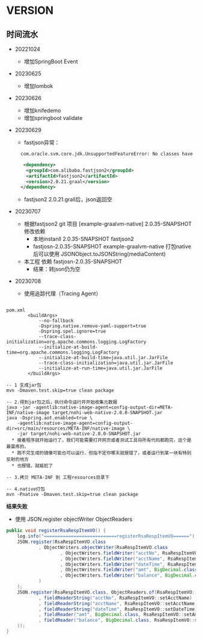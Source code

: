 # VERSION

## 时间流水
* 20221024
  * 增加SpringBoot Event
* 20230625
  * 增加lombok
* 20230626 
  * 增加knifedemo
  * 增加springboot validate
* 20230629
  * fastjson异常： 

  ```xml
    com.oracle.svm.core.jdk.UnsupportedFeatureError: No classes have been predefined during the image build to load from bytecodes at runtime.] with root cause
  
     <dependency>
      <groupId>com.alibaba.fastjson2</groupId>
      <artifactId>fastjson2</artifactId>
      <version>2.0.21.graal</version>
    </dependency>
  ```
  * fastjson2 2.0.21.grall后，json返回空

* 20230707
  * 根据fastjson2 git 项目 [example-graalvm-native] 2.0.35-SNAPSHOT 修改依赖 
    * 本地instanll 2.0.35-SNAPSHOT fastjson2
    * fastjosn-2.0.35-SNAPSHOT example-graalvm-native 打包native后可以使用 JSONObject.toJSONString(mediaContent)
  * 本工程 依赖 fastjosn-2.0.35-SNAPSHOT
    * 结果：转json仍为空

* 20230708
  * 使用追踪代理（Tracing Agent）

```shell

pom.xml 
        <buildArgs>
            --no-fallback
            -Dspring.native.remove-yaml-support=true
            -Dspring.spel.ignore=true
            --trace-class-initialization=org.apache.commons.logging.LogFactory
            --initialize-at-build-time=org.apache.commons.logging.LogFactory
            --initialize-at-build-time=java.util.jar.JarFile
            --trace-class-initialization=java.util.jar.JarFile
            --initialize-at-run-time=java.util.jar.JarFile
        </buildArgs>

-- 1 生成jar包
mvn -Dmaven.test.skip=true clean package

-- 2.得到jar包之后，执行命令运行并开始收集元数据
java -jar -agentlib:native-image-agent=config-output-dir=META-INF/native-image target/nohi-web-native-2.0.0-SNAPSHOT.jar
java -Dspring.aot.enabled=true \
    -agentlib:native-image-agent=config-output-dir=src/main/resources/META-INF/native-image \
    -jar target/nohi-web-native-2.0.0-SNAPSHOT.jar
  * 接着程序就开始运行了，我们可能需要打开网页或者测试工具将所有代码都跑完，这个是最蛋疼的，
  * 跑不完生成的镜像可能也可以运行，但指不定你哪天就报错了，或者运行到某一块有特别反射的地方
  * 也报错，就尴尬了

-- 3.拷贝 META-INF 到 工程resources目录下

-- 4.native打包
mvn -Pnative -Dmaven.test.skip=true clean package
```
   **结果失败**

  * 使用 JSON.register objectWriter ObjectReaders

```java
public void registerRsaRespItemVO() {
    log.info("===========================registerRsaRespItemVO======");
    JSON.register(RsaRespItemVO.class
            , ObjectWriters.objectWriter(RsaRespItemVO.class
                    , ObjectWriters.fieldWriter("acctNo", RsaRespItemVO::getAcctNo)
                    , ObjectWriters.fieldWriter("acctName", RsaRespItemVO::getAcctName)
                    , ObjectWriters.fieldWriter("dateTime", RsaRespItemVO::getDateTime)
                    , ObjectWriters.fieldWriter("amt", BigDecimal.class, RsaRespItemVO::getAmt)
                    , ObjectWriters.fieldWriter("balance", BigDecimal.class, RsaRespItemVO::getBalance)
            )
    );
    JSON.register(RsaRespItemVO.class, ObjectReaders.of(RsaRespItemVO::new
            , fieldReaderString("acctNo", RsaRespItemVO::setAcctName)
            , fieldReaderString("acctName", RsaRespItemVO::setAcctName)
            , fieldReaderString("dateTime", RsaRespItemVO::setDateTime)
            , fieldReader("amt", BigDecimal.class, RsaRespItemVO::setAmt)
            , fieldReader("balance", BigDecimal.class, RsaRespItemVO::setBalance)
    ));
}
```

